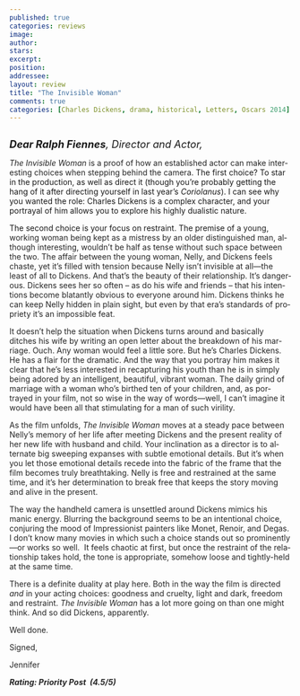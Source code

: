```yaml
---
published: true
categories: reviews
image:
author: 
stars: 
excerpt: 
position: 
addressee: 
layout: review
title: "The Invisible Woman"
comments: true
categories: [Charles Dickens, drama, historical, Letters, Oscars 2014]
---
```

<div><p><span class="full-image-block ssNonEditable"><span><a href="/letters/2014/2/4/the-invisible-woman.html"><img src="http://static.squarespace.com/static/5005f6bcc4aa41161b33e89e/5329cf1fe4b07c068ebf74de/5329cf1fe4b07c068ebf7954/1391526837983/The%20Invisible%20Woman.jpg" alt="" /></a></span></span></p>
<p><span style="font-size:130%;"><em><strong>Dear Ralph Fiennes</strong>, Director and Actor,</em></span></p>
<p><em><span style="color:#262626;" lang="EN-CA">The Invisible Woman</span></em><span style="color:#262626;" lang="EN-CA"> is a proof of how an established actor can make interesting choices when stepping behind the camera. </span>The first choice? To star in the production, as well as direct it (though you&rsquo;re probably getting the hang of it after directing yourself in last year&rsquo;s <em>Coriolanus</em>). I can see why you wanted the role:<span style="color:#262626;" lang="EN-CA"> </span>Charles Dickens is a complex character, and your portrayal of him allows you to explore his highly dualistic nature.&nbsp;</p>
<p>The second choice is your focus on restraint. The premise of <span style="color:#262626;" lang="EN-CA">a young, working woman being kept as a mistress by an older distinguished man, although interesting, wouldn&rsquo;t be half as tense without such space between the two. The affair between the young woman, Nelly, and Dickens feels chaste, yet it&rsquo;s filled with tension because Nelly isn&#8217;t invisible at all&mdash;the least of all to Dickens. And that&#8217;s the beauty of their relationship. It&#8217;s dangerous. Dickens sees her so often &ndash; as do his wife and friends &ndash; that his intentions become blatantly obvious to everyone around him. Dickens thinks he can keep Nelly hidden in plain sight, but even by that era&#8217;s standards of propriety it&#8217;s an impossible feat. </span></p>
<p><span style="color:#262626;" lang="EN-CA">It doesn&rsquo;t help the situation when Dickens turns around and basically ditches his wife by writing an open letter about the breakdown of his marriage. Ouch. Any woman would feel a little sore. But he&#8217;s Charles Dickens. He has a flair for the dramatic. And the way that you portray him makes it clear that he&rsquo;s less interested in recapturing his youth than he is in simply being adored by an intelligent, beautiful, vibrant woman. The daily grind of marriage with a woman who&#8217;s birthed ten of your children, and, as portrayed in your film, not so wise in the way of words&mdash;well, I can&#8217;t imagine it would have been all that stimulating for a man of such virility.</span></p>
<p><span style="color:#262626;" lang="EN-CA">As the film unfolds, <em>The Invisible Woman</em> moves at a steady pace between Nelly&#8217;s memory of her life after meeting Dickens and the present reality of her new life with husband and child. Your inclination as a director is to alternate big sweeping expanses with subtle emotional details. But it&rsquo;s when you let those emotional details recede into the fabric of the frame that the film becomes truly breathtaking. Nelly is free and restrained at the same time, and it&#8217;s her determination to break free that keeps the story moving and alive in the present.</span></p>
<p><span style="color:#262626;" lang="EN-CA">The way the handheld camera is unsettled around Dickens mimics his manic energy. Blurring the background seems to be an intentional choice, conjuring the mood of Impressionist painters like Monet, Renoir, and Degas. I don&#8217;t know many movies in which such a choice stands out so prominently&mdash;or works so well.&nbsp; It feels chaotic at first, but once the restraint of the relationship takes hold, the tone is appropriate, somehow loose and tightly-held at the same time. </span></p>
<p><span style="color:#262626;" lang="EN-CA">There is a definite duality at play here. Both in the way the film is directed <em>and</em> in your acting choices: goodness and cruelty, light and dark, freedom and restraint. <em>The Invisible Woman</em> has a lot more going on than one might think. And so did Dickens, apparently.</span></p>
<p><span style="color:#262626;" lang="EN-CA">Well done.</span></p>
<p><span style="color:#262626;" lang="EN-CA">Signed,</span></p>
<p><span style="color:#262626;" lang="EN-CA">Jennifer</span></p>
<p><strong><em><span style="color:#262626;" lang="EN-CA">Rating: Priority Post&nbsp; (4.5/5)</span></em></strong></p></div>
